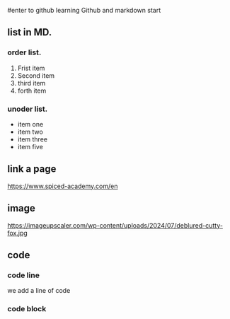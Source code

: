 #enter to github
learning Github and markdown
start

## list in MD.

### order list.

1. Frist item
2. Second item
3. third item
4. forth item

### unoder list.

- item one
- item two
- item three
- item five

## link a page 

https://www.spiced-academy.com/en

## image
https://imageupscaler.com/wp-content/uploads/2024/07/deblured-cutty-fox.jpg

## code

### code line
we add a line of code

### code block
```js

